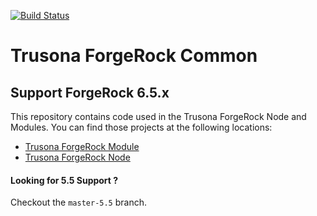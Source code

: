 [![Build Status](https://travis-ci.com/trusona/forgerock-common.svg?branch=master)](https://travis-ci.com/trusona/forgerock-common)

# Trusona ForgeRock Common

## Support ForgeRock 6.5.x

This repository contains code used in the Trusona ForgeRock Node and Modules. You can find those projects at the following locations:

* [Trusona ForgeRock Module](https://github.com/trusona/forgerock-module)
* [Trusona ForgeRock Node](https://github.com/trusona/forgerock-node)


#### Looking for 5.5 Support ?

Checkout the `master-5.5` branch.